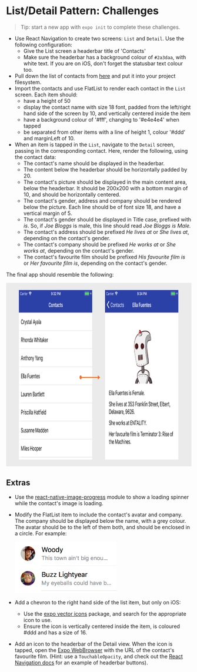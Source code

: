 # List/Detail Pattern: Challenges

> Tip: start a new app with `expo init` to complete these challenges.

- Use React Navigation to create two screens: `List` and `Detail`. Use the following configuration:
  - Give the List screen a headerbar title of 'Contacts'
  - Make sure the headerbar has a background colour of `#2a3daa`, with white text. If you are on iOS, don't forget the statusbar text colour too.
- Pull down the list of contacts from [here](assets/contacts.json) and put it into your project filesystem.
- Import the contacts and use FlatList to render each contact in the `List` screen. Each item should:
  - have a height of 50
  - display the contact name with size 18 font, padded from the left/right hand side of the screen by 10, and vertically centered inside the item
  - have a background colour of '#fff', changing to '#e4e4e4' when tapped
  - be separated from other items with a line of height 1, colour '#ddd' and marginLeft of 10.
- When an item is tapped in the `List`, navigate to the `Detail` screen, passing in the corresponding contact. Here, render the following, using the contact data:
  - The contact's name should be displayed in the headerbar.
  - The content below the headerbar should be horizontally padded by 20.
  - The contact's picture should be displayed in the main content area, below the headerbar. It should be 200x200 with a bottom margin of 10, and should be horizontally centered.
  - The contact's gender, address and company should be rendered below the picture. Each line should be of font size 18, and have a vertical margin of 5.
  - The contact's gender should be displayed in Title case, prefixed with _<name> is_. So, if _Joe Bloggs_ is male, this line should read _Joe Bloggs is Male._
  - The contact's address should be prefixed _He lives at_ or _She lives at_, depending on the contact's gender.
  - The contact's company should be prefixed _He works at_ or _She works at_, depending on the contact's gender.
  - The contact's favourite film should be prefixed _His favourite film is_ or _Her favourite film is_, depending on the contact's gender.

The final app should resemble the following:

<img src="screenshots/list-detail.png" height="500">

## Extras

- Use the [react-native-image-progress](https://github.com/oblador/react-native-image-progress) module to show a loading spinner while the contact's image is loading.
- Modify the FlatList item to include the contact's avatar and company. The company should be displayed below the name, with a grey colour. The avatar should be to the left of them both, and should be enclosed in a circle. For example:

    <img src="screenshots/avatar-list.png" height="140">

- Add a chevron to the right hand side of the list item, but only on iOS:
  - Use the [expo vector icons](https://docs.expo.io/versions/latest/guides/icons/#expovector-icons) package, and search for the appropriate icon to use.
  - Ensure the icon is vertically centered inside the item, is coloured #ddd and has a size of 16.
- Add an icon to the headerbar of the Detail view. When the icon is tapped, open the [Expo WebBrowser](https://docs.expo.io/versions/latest/sdk/webbrowser/) with the URL of the contact's favourite film. (Hint: use a `TouchableOpacity`, and check out the [React Navigation docs](https://reactnavigation.org/docs/header-buttons.html) for an example of headerbar buttons).
